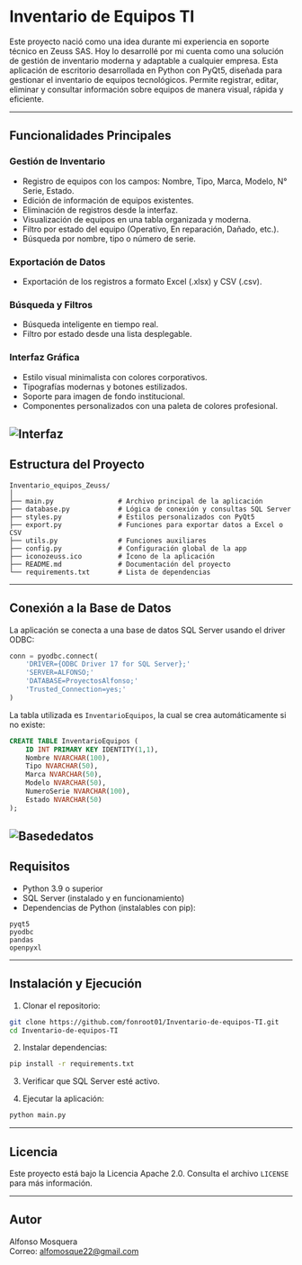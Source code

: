 # Inventario de Equipos TI

Este proyecto nació como una idea durante mi experiencia en soporte técnico en Zeuss SAS. Hoy lo desarrollé por mi cuenta como una solución de gestión de inventario moderna y adaptable a cualquier empresa. Esta aplicación de escritorio desarrollada en Python con PyQt5, diseñada para gestionar el inventario de equipos tecnológicos. Permite registrar, editar, eliminar y consultar información sobre equipos de manera visual, rápida y eficiente.

---

## Funcionalidades Principales

### Gestión de Inventario
- Registro de equipos con los campos: Nombre, Tipo, Marca, Modelo, N° Serie, Estado.
- Edición de información de equipos existentes.
- Eliminación de registros desde la interfaz.
- Visualización de equipos en una tabla organizada y moderna.
- Filtro por estado del equipo (Operativo, En reparación, Dañado, etc.).
- Búsqueda por nombre, tipo o número de serie.

### Exportación de Datos
- Exportación de los registros a formato Excel (.xlsx) y CSV (.csv).

### Búsqueda y Filtros
- Búsqueda inteligente en tiempo real.
- Filtro por estado desde una lista desplegable.

### Interfaz Gráfica
- Estilo visual minimalista con colores corporativos.
- Tipografías modernas y botones estilizados.
- Soporte para imagen de fondo institucional.
- Componentes personalizados con una paleta de colores profesional.

![Interfaz](https://github.com/user-attachments/assets/cb83fb05-8681-4b23-bac9-9a1f5c03bfde)
---

## Estructura del Proyecto

```
Inventario_equipos_Zeuss/
│
├── main.py                # Archivo principal de la aplicación
├── database.py            # Lógica de conexión y consultas SQL Server
├── styles.py              # Estilos personalizados con PyQt5
├── export.py              # Funciones para exportar datos a Excel o CSV
├── utils.py               # Funciones auxiliares
├── config.py              # Configuración global de la app
├── iconozeuss.ico         # Ícono de la aplicación
├── README.md              # Documentación del proyecto
└── requirements.txt       # Lista de dependencias
```

---

## Conexión a la Base de Datos

La aplicación se conecta a una base de datos SQL Server usando el driver ODBC:

```python
conn = pyodbc.connect(
    'DRIVER={ODBC Driver 17 for SQL Server};'
    'SERVER=ALFONSO;'
    'DATABASE=ProyectosAlfonso;'
    'Trusted_Connection=yes;'
)
```

La tabla utilizada es `InventarioEquipos`, la cual se crea automáticamente si no existe:

```sql
CREATE TABLE InventarioEquipos (
    ID INT PRIMARY KEY IDENTITY(1,1),
    Nombre NVARCHAR(100),
    Tipo NVARCHAR(50),
    Marca NVARCHAR(50),
    Modelo NVARCHAR(50),
    NumeroSerie NVARCHAR(100),
    Estado NVARCHAR(50)
);
```
![Basededatos](https://github.com/user-attachments/assets/0733209f-2950-4e43-9874-5ac1e89a1caa)
---

## Requisitos

- Python 3.9 o superior
- SQL Server (instalado y en funcionamiento)
- Dependencias de Python (instalables con pip):

```
pyqt5
pyodbc
pandas
openpyxl
```

---

## Instalación y Ejecución

1. Clonar el repositorio:
```bash
git clone https://github.com/fonroot01/Inventario-de-equipos-TI.git
cd Inventario-de-equipos-TI
```

2. Instalar dependencias:
```bash
pip install -r requirements.txt
```

3. Verificar que SQL Server esté activo.

4. Ejecutar la aplicación:
```bash
python main.py
```

---

## Licencia

Este proyecto está bajo la Licencia Apache 2.0. Consulta el archivo `LICENSE` para más información.

---

## Autor

Alfonso Mosquera  
Correo: alfomosque22@gmail.com
